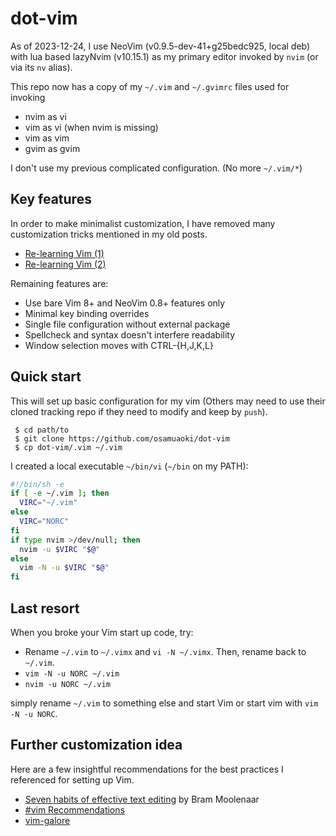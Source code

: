 # dot-vim

As of 2023-12-24, I use NeoVim (v0.9.5-dev-41+g25bedc925, local deb)
with lua based lazyNvim (v10.15.1) as my primary editor invoked by
`nvim` (or via its `nv` alias).

This repo now has a copy of my `~/.vim` and `~/.gvimrc` files used for
invoking
 - nvim as vi
 - vim as vi (when nvim is missing)
 - vim as vim
 - gvim as gvim

I don't use my previous complicated configuration. (No more `~/.vim/*`)

## Key features

In order to make minimalist customization, I have removed many
customization tricks mentioned in my old posts.

* [Re-learning Vim (1)](https://osamuaoki.github.io/en/2019/09/17/vim-learn-1/)
* [Re-learning Vim (2)](https://osamuaoki.github.io/en/2019/09/24/vim-learn-2/)

Remaining features are:

* Use bare Vim 8+ and NeoVim 0.8+ features only
* Minimal key binding overrides
* Single file configuration without external package
* Spellcheck and syntax doesn't interfere readability
* Window selection moves with CTRL-{H,J,K,L}

## Quick start

This will set up basic configuration for my vim (Others may need to use
their cloned tracking repo if they need to modify and keep by `push`).

```
 $ cd path/to
 $ git clone https://github.com/osamuaoki/dot-vim
 $ cp dot-vim/.vim ~/.vim
```

I created a local executable `~/bin/vi` (`~/bin` on my PATH):

```sh
#!/bin/sh -e
if [ -e ~/.vim ]; then
  VIRC="~/.vim"
else
  VIRC="NORC"
fi
if type nvim >/dev/null; then
  nvim -u $VIRC "$@"
else
  vim -N -u $VIRC "$@"
fi
```

##  Last resort

When you broke your Vim start up code, try:

- Rename `~/.vim` to `~/.vimx` and `vi -N ~/.vimx`.  Then, rename back to
  `~/.vim`.
- `vim -N -u NORC ~/.vim`
- `nvim -u NORC ~/.vim`

simply rename `~/.vim` to
something else and start Vim or start vim with `vim -N -u NORC`.

## Further customization idea

Here are a few insightful recommendations for the best practices I
referenced for setting up Vim.

* [Seven habits of effective text editing](https://www.moolenaar.net/habits.html) by Bram Moolenaar
* [#vim Recommendations](https://www.vi-improved.org/recommendations/)
* [vim-galore](https://github.com/mhinz/vim-galore)

<!-- vim:set sts=2 sw=2 expandtab ai si tw=72: -->
